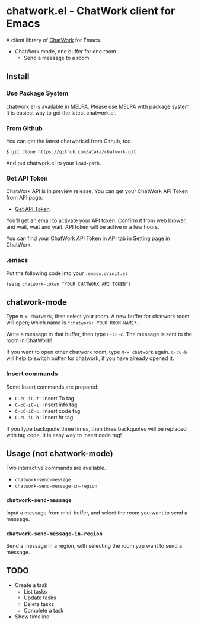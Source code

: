 # chatwork.el - ChatWork client for Emacs #

A client library of [ChatWork](http://www.chatwork.com/) for Emacs.

- ChatWork mode, one buffer for one room
  - Send a message to a room

## Install ##

### Use Package System ###

chatwork.el is available in MELPA.
Please use MELPA with package system.  It is easiest way to get the latest chatwork.el.

### From Github ###

You can get the latest chatwork.el from Github, too.

```
$ git clone https://github.com/ataka/chatwork.git
```

And put chatwork.el to your `load-path`.

### Get API Token ###

ChatWork API is in preview release.
You can get your ChatWork API Token from API page.

* [Get API Token](https://www.chatwork.com/service/packages/chatwork/subpackages/api/apply_beta.php)

You'll get an email to activate your API token.
Confirm it from web brower, and wait, wait and wait.
API token will be active in a few hours.

You can find your ChatWork API Token in API tab in Setting page in ChatWork.

### .emacs ###

Put the following code into your `.emacs.d/init.el`

```elisp
(setq chatwork-token "YOUR CHATWORK API TOKEN")
```

## chatwork-mode ##

Type `M-x chatwork`, then select your room.  A new buffer for chatwork room will open; which name is `*chatwork: YOUR ROOM NAME*`.

Write a message in that buffer, then type `C-cC-c`.  The message is sent to the room in ChatWork!

If you want to open other chatwork room, type `M-x chatwork` again.  `C-cC-b` will help to switch buffer for chatwork, if you have already opened it.

### Insert commands ###

Some Insert commands are prepared:

- `C-cC-iC-t` : Insert To tag
- `C-cC-iC-i` : Insert info tag
- `C-cC-iC-c` : Insert code tag
- `C-cC-iC-h` : Insert hr tag

If you type backquote three times, then three backquotes will be replaced with tag code.  It is easy way to insert code tag!

## Usage (not chatwork-mode) ##

Two interactive commands are available.

- `chatwork-send-message`
- `chatwork-send-message-in-region`

### `chatwork-send-message` ###

Input a message from mini-buffer, and select the room you want to send a message.

### `chatwork-send-message-in-region` ###

Send a message in a region, with selecting the room you want to send a message.

## TODO ##

- Create a task
  + List tasks
  + Update tasks
  + Delete tasks
  + Complete a task
- Show timeline
